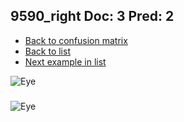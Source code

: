 ## 9590_right Doc: 3 Pred: 2
- [Back to confusion matrix](https://github.com/juliandewit/kaggle_retinopathy/blob/master/matrix.md)
- [Back to list](https://github.com/juliandewit/kaggle_retinopathy/blob/master/lists/32/list.md)
- [Next example in list](https://github.com/juliandewit/kaggle_retinopathy/blob/master/lists/32/96/9697_left.md)

![Eye](https://retinopaty.blob.core.windows.net/size1024/9590_right_3.jpeg)

### 

![Eye]()
